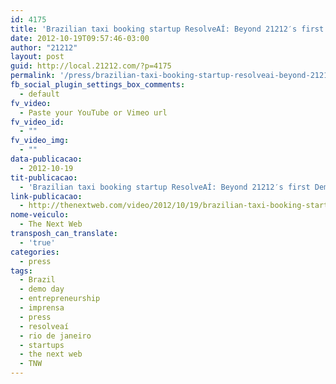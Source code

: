 ```yaml
---
id: 4175
title: 'Brazilian taxi booking startup ResolveAÍ: Beyond 21212′s first Demo Day'
date: 2012-10-19T09:57:46-03:00
author: "21212"
layout: post
guid: http://local.21212.com/?p=4175
permalink: '/press/brazilian-taxi-booking-startup-resolveai-beyond-21212%e2%80%b2s-first-demo-day/'
fb_social_plugin_settings_box_comments:
  - default
fv_video:
  - Paste your YouTube or Vimeo url
fv_video_id:
  - ""
fv_video_img:
  - ""
data-publicacao:
  - 2012-10-19
tit-publicacao:
  - 'Brazilian taxi booking startup ResolveAÍ: Beyond 21212′s first Demo Day'
link-publicacao:
  - http://thenextweb.com/video/2012/10/19/brazilian-taxi-booking-startup-resolveai-beyond-21212s-first-demo-day/
nome-veiculo:
  - The Next Web
transposh_can_translate:
  - 'true'
categories:
  - press
tags:
  - Brazil
  - demo day
  - entrepreneurship
  - imprensa
  - press
  - resolveaí
  - rio de janeiro
  - startups
  - the next web
  - TNW
---
```

